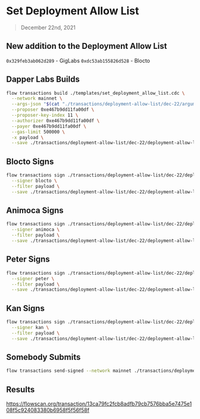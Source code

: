 # Set Deployment Allow List
> December 22nd, 2021

## New addition to the Deployment Allow List

`0x329feb3ab062d289` - GigLabs
`0xdc53ab155826d528` - Blocto

## Dapper Labs Builds

```sh
flow transactions build ./templates/set_deployment_allow_list.cdc \
  --network mainnet \
  --args-json "$(cat "./transactions/deployment-allow-list/dec-22/arguments.json")" \
  --proposer 0xe467b9dd11fa00df \
  --proposer-key-index 11 \
  --authorizer 0xe467b9dd11fa00df \
  --payer 0xe467b9dd11fa00df \
  --gas-limit 500000 \
  -x payload \
  --save ./transactions/deployment-allow-list/dec-22/deployment-allow-list-dec-22-unsigned.rlp
```

## Blocto Signs

```sh
flow transactions sign ./transactions/deployment-allow-list/dec-22/deployment-allow-list-dec-22-unsigned.rlp \
  --signer blocto \
  --filter payload \
  --save ./transactions/deployment-allow-list/dec-22/deployment-allow-list-dec-22-sig-1.rlp
```

## Animoca Signs

```sh
flow transactions sign ./transactions/deployment-allow-list/dec-22/deployment-allow-list-dec-22-sig-1.rlp \
  --signer animoca \
  --filter payload \
  --save ./transactions/deployment-allow-list/dec-22/deployment-allow-list-dec-22-sig-2.rlp
```

## Peter Signs

```sh
flow transactions sign ./transactions/deployment-allow-list/dec-22/deployment-allow-list-dec-22-sig-2.rlp \
  --signer peter \
  --filter payload \
  --save ./transactions/deployment-allow-list/dec-22/deployment-allow-list-dec-22-sig-3.rlp
```

## Kan Signs

```sh
flow transactions sign ./transactions/deployment-allow-list/dec-22/deployment-allow-list-dec-22-sig-3.rlp \
  --signer kan \
  --filter payload \
  --save ./transactions/deployment-allow-list/dec-22/deployment-allow-list-dec-22-sig-complete.rlp
```


## Somebody Submits

```sh
flow transactions send-signed --network mainnet ./transactions/deployment-allow-list/dec-22/deployment-allow-list-dec-22-sig-complete.rlp
```

## Results

https://flowscan.org/transaction/13ca79fc2fcb8adfb79cb7576bba5e7475e108f5c924083380b6958f5f56f58f
